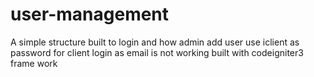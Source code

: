 # user-management
A simple structure built to login and how admin add user   use iclient as password for client login as email is not working built with codeigniter3 frame work
